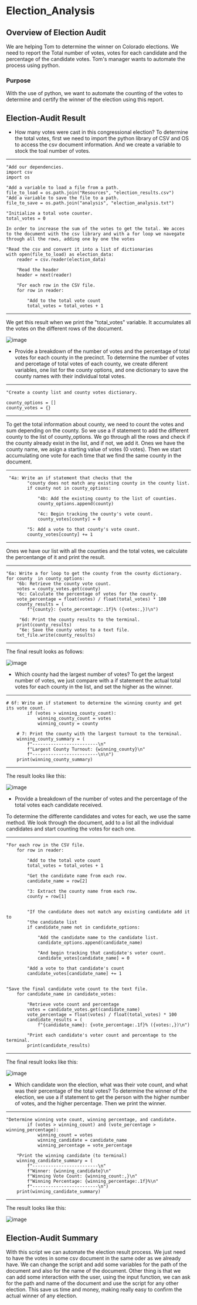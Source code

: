 # Election_Analysis

## Overview of Election Audit
We are helping Tom to determine the winner on Colorado elections. We need to report the Total number of votes, votes for each candidate and the percentage of the candidate votes. Tom's manager wants to automate the process using python.

### Purpose
With the use of python, we want to automate the counting of the votes to determine and certify the winner of the election using this report.

## Election-Audit Result
- How many votes were cast in this congressional election?
To determine the total votes, first we need to import the python library of CSV and OS to access the csv document information. And we create a variable to stock the toal number of votes.

-------------------------------------------------------------------------------------------------------------------------------
    "Add our dependencies.
    import csv
    import os

    "Add a variable to load a file from a path.
    file_to_load = os.path.join("Resources", "election_results.csv")
    "Add a variable to save the file to a path.
    file_to_save = os.path.join("analysis", "election_analysis.txt")

    "Initialize a total vote counter.
    total_votes = 0

    In order to increase the sum of the votes to get the total. We acces to the document with the csv library and with a for loop we navegate through all the rows, adding one by one the votes

    "Read the csv and convert it into a list of dictionaries
    with open(file_to_load) as election_data:
        reader = csv.reader(election_data)

        "Read the header
        header = next(reader)

        "For each row in the CSV file.
        for row in reader:

            "Add to the total vote count
            total_votes = total_votes + 1

-------------------------------------------------------------------------------------------------------------------------------

We get this result when we print the "total_votes" variable. It accumulates all the votes on the different rows of the document.

![image](https://user-images.githubusercontent.com/88845919/135945710-4e8e4c1a-3a9a-4c1f-85ed-c1c37ff43a73.png)

- Provide a breakdown of the number of votes and the percentage of total votes for each county in the precinct.
To determine the number of votes and percetage of total votes of each county, we create diferent variables, one list for the county options, and one dictionary to save the county names with their individual total votes.

-------------------------------------------------------------------------------------------------------------------------------

    "Create a county list and county votes dictionary.

    county_options = []
    county_votes = {}

-------------------------------------------------------------------------------------------------------------------------------

To get the total information about county, we need to count the votes and sum depending on the county. So we use a if statement to add the different county to the list of county_options. We go through all the rows and check if the county already exist in the list, and if not, we add it. Ones we have the county name, we asign a starting value of votes (0 votes). Then we start accumulating one vote for each time that we find the same county in the document.

-------------------------------------------------------------------------------------------------------------------------------

     "4a: Write an if statement that checks that the
            "county does not match any existing county in the county list.
            if county not in county_options:

                "4b: Add the existing county to the list of counties.
                county_options.append(county)

                "4c: Begin tracking the county's vote count.
                county_votes[county] = 0

            "5: Add a vote to that county's vote count.
            county_votes[county] += 1
        
-------------------------------------------------------------------------------------------------------------------------------

Ones we have our list with all the counties and the total votes, we calculate the percentange of it and print the result.

-------------------------------------------------------------------------------------------------------------------------------

    "6a: Write a for loop to get the county from the county dictionary.
    for county  in county_options:
        "6b: Retrieve the county vote count.
        votes = county_votes.get(county)
        "6c: Calculate the percentage of votes for the county.
        vote_percentage = float(votes) / float(total_votes) * 100
        county_results = (
            f"{county}: {vote_percentage:.1f}% ({votes:,})\n")

         "6d: Print the county results to the terminal.
        print(county_results)
         "6e: Save the county votes to a text file.
        txt_file.write(county_results)

-------------------------------------------------------------------------------------------------------------------------------

The final result looks as follows:

![image](https://user-images.githubusercontent.com/88845919/135952558-f6ff84e6-43fb-45cc-aab1-66cfb023f4e4.png)

- Which county had the largest number of votes?
To get the largest number of votes, we just compare with a if statement the actual total votes for each county in the list, and set the higher as the winner.

-------------------------------------------------------------------------------------------------------------------------------

    # 6f: Write an if statement to determine the winning county and get its vote count.
            if (votes > winning_county_count):
                winning_county_count = votes
                winning_county = county

        # 7: Print the county with the largest turnout to the terminal.
        winning_county_summary = (
            f"-------------------------\n"
            f"Largest County Turnout: {winning_county}\n"
            f"-------------------------\n\n")
        print(winning_county_summary)

-------------------------------------------------------------------------------------------------------------------------------

The result looks like this:

![image](https://user-images.githubusercontent.com/88845919/135952822-7c514208-891b-4a94-94a6-32fde8aa9450.png)

- Provide a breakdown of the number of votes and the percentage of the total votes each candidate received.

To determine the differente candidates and votes for each, we use the same method. We look through the document, add to a list all the individual candidates and start counting the votes for each one.

-------------------------------------------------------------------------------------------------------------------------------

    "For each row in the CSV file.
        for row in reader:

            "Add to the total vote count
            total_votes = total_votes + 1

            "Get the candidate name from each row.
            candidate_name = row[2]

            "3: Extract the county name from each row.
            county = row[1]


            "If the candidate does not match any existing candidate add it to
            "the candidate list
            if candidate_name not in candidate_options:

                "Add the candidate name to the candidate list.
                candidate_options.append(candidate_name)

                "And begin tracking that candidate's voter count.
                candidate_votes[candidate_name] = 0

            "Add a vote to that candidate's count
            candidate_votes[candidate_name] += 1


    "Save the final candidate vote count to the text file.
        for candidate_name in candidate_votes:

            "Retrieve vote count and percentage
            votes = candidate_votes.get(candidate_name)
            vote_percentage = float(votes) / float(total_votes) * 100
            candidate_results = (
                f"{candidate_name}: {vote_percentage:.1f}% ({votes:,})\n")

            "Print each candidate's voter count and percentage to the terminal.
            print(candidate_results)

-------------------------------------------------------------------------------------------------------------------------------

The final result looks like this:

![image](https://user-images.githubusercontent.com/88845919/135953310-dac3a589-12bf-45dd-b86c-8ca5ff7e6382.png)

- Which candidate won the election, what was their vote count, and what was their percentage of the total votes?
To determine the winner of the election, we use a if statement to get the person with the higher number of votes, and the higher percentage. Then we print the winner.

-------------------------------------------------------------------------------------------------------------------------------

    "Determine winning vote count, winning percentage, and candidate.
            if (votes > winning_count) and (vote_percentage > winning_percentage):
                winning_count = votes
                winning_candidate = candidate_name
                winning_percentage = vote_percentage

        "Print the winning candidate (to terminal)
        winning_candidate_summary = (
            f"-------------------------\n"
            f"Winner: {winning_candidate}\n"
            f"Winning Vote Count: {winning_count:,}\n"
            f"Winning Percentage: {winning_percentage:.1f}%\n"
            f"-------------------------\n")
        print(winning_candidate_summary)
    
-------------------------------------------------------------------------------------------------------------------------------

The result looks like this:

![image](https://user-images.githubusercontent.com/88845919/135953505-10b0de29-af1b-4efd-8078-c054668ca938.png)

## Election-Audit Summary

With this script we can automate the election result process. We just need to have the votes in some csv document in the same oder as we already have. We can change the script and add some variables for the path of the document and also for the name of the document. Other thing is that we can add some interaction with the user, using the input function, we can ask for the path and name of the document and use the script for any other election. This save us time and money, making really easy to confirm the actual winner of any election.
